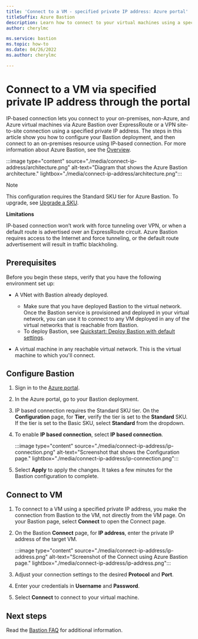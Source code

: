 ```yaml
---
title: 'Connect to a VM - specified private IP address: Azure portal'
titleSuffix: Azure Bastion
description: Learn how to connect to your virtual machines using a specified private IP address via Azure Bastion.
author: cherylmc

ms.service: bastion
ms.topic: how-to
ms.date: 04/26/2022
ms.author: cherylmc

---
```


# Connect to a VM via specified private IP address through the portal

IP-based connection lets you connect to your on-premises, non-Azure, and Azure virtual machines via Azure Bastion over ExpressRoute or a VPN site-to-site connection using a specified private IP address. The steps in this article show you how to configure your Bastion deployment, and then connect to an on-premises resource using IP-based connection. For more information about Azure Bastion, see the [Overview](bastion-overview.md).

:::image type="content" source="./media/connect-ip-address/architecture.png" alt-text="Diagram that shows the Azure Bastion architecture." lightbox="./media/connect-ip-address/architecture.png":::

> [!NOTE]
> This configuration requires the Standard SKU tier for Azure Bastion. To upgrade, see [Upgrade a SKU](upgrade-sku.md).
>

**Limitations**

IP-based connection won’t work with force tunneling over VPN, or when a default route is advertised over an ExpressRoute circuit. Azure Bastion requires access to the Internet and force tunneling, or the default route advertisement will result in traffic blackholing.

## Prerequisites

Before you begin these steps, verify that you have the following environment set up:

* A VNet with Bastion already deployed.

  * Make sure that you have deployed Bastion to the virtual network. Once the Bastion service is provisioned and deployed in your virtual network, you can use it to connect to any VM deployed in any of the virtual networks that is reachable from Bastion.
  * To deploy Bastion, see [Quickstart: Deploy Bastion with default settings](quickstart-host-portal.md).

* A virtual machine in any reachable virtual network. This is the virtual machine to which you'll connect.

## Configure Bastion

1. Sign in to the [Azure portal](https://ms.portal.azure.com/).

1. In the Azure portal, go to your Bastion deployment.

1. IP based connection requires the Standard SKU tier. On the **Configuration** page, for **Tier**, verify the tier is set to the **Standard** SKU. If the tier is set to the Basic SKU, select **Standard** from the dropdown.
1. To enable **IP based connection**, select **IP based connection**.

    :::image type="content" source="./media/connect-ip-address/ip-connection.png" alt-text="Screenshot that shows the Configuration page." lightbox="./media/connect-ip-address/ip-connection.png":::

1. Select **Apply** to apply the changes. It takes a few minutes for the Bastion configuration to complete.

## Connect to VM

1. To connect to a VM using a specified private IP address, you make the connection from Bastion to the VM, not directly from the VM page. On your Bastion page, select **Connect** to open the Connect page.

1. On the Bastion **Connect** page, for **IP address**, enter the private IP address of the target VM.

    :::image type="content" source="./media/connect-ip-address/ip-address.png" alt-text="Screenshot of the Connect using Azure Bastion page." lightbox="./media/connect-ip-address/ip-address.png":::

1. Adjust your connection settings to the desired **Protocol** and **Port**.

1. Enter your credentials in **Username** and **Password**.

1. Select **Connect** to connect to your virtual machine.  

## Next steps

Read the [Bastion FAQ](bastion-faq.md) for additional information.